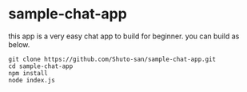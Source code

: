 # sample-chat-app
this app is a very easy chat app to build for beginner.
you can build as below. 
```
git clone https://github.com/Shuto-san/sample-chat-app.git
cd sample-chat-app
npm install
node index.js
```
